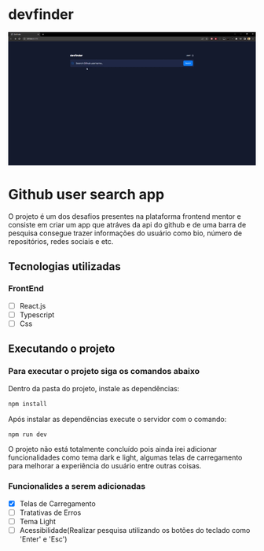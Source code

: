 # devfinder
<p align="center">
  <img src="https://github.com/wendelsilva/front-end-mentor/blob/main/github-user-search-app/public/DevFinder.gif?raw=true">
</p>

# Github user search app
O projeto é um dos desafios presentes na plataforma frontend mentor e consiste em criar um app que atráves da api do github e de uma barra de pesquisa consegue trazer informações do usuário como bio, número de repositórios, redes sociais e etc.

## Tecnologias utilizadas
### FrontEnd
- [ ] React.js
- [ ] Typescript
- [ ] Css

## Executando o projeto
### Para executar o projeto siga os comandos abaixo
Dentro da pasta do projeto, instale as dependências:
```javascript
npm install
```

Após instalar as dependências execute o servidor com o comando:
```javascript
npm run dev
```

O projeto não está totalmente concluído pois ainda irei adicionar funcionalidades como tema dark e light, algumas telas de carregamento para melhorar a experiência do usuário entre outras coisas.
### Funcionalides a serem adicionadas
- [X] Telas de Carregamento
- [ ] Tratativas de Erros
- [ ] Tema Light
- [ ] Acessibilidade(Realizar pesquisa utilizando os botões do teclado como 'Enter' e 'Esc')
